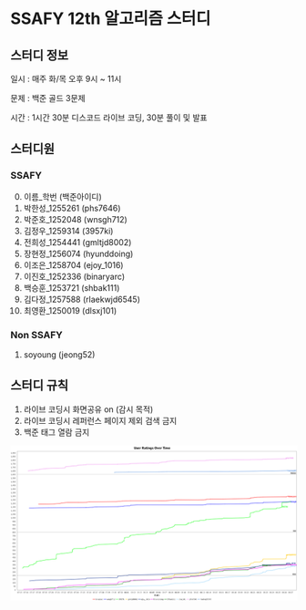 # SSAFY 12th 알고리즘 스터디

## 스터디 정보

일시 : 매주 화/목 오후 9시 ~ 11시

문제 : 백준 골드 3문제

시간 : 1시간 30분 디스코드 라이브 코딩, 30분 풀이 및 발표

## 스터디원

### SSAFY

0. 이름_학번 (백준아이디)
1. 박한성_1255261 (phs7646)
2. 박준호_1252048 (wnsgh712)
3. 김정우_1259314 (3957ki)
4. 전희성_1254441 (gmltjd8002)
5. 장현정_1256074 (hyunddoing)
6. 이조은_1258704 (ejoy_1016)
7. 이진호_1252336 (binaryarc)
8. 백승훈_1253721 (shbak111)
9. 김다정_1257588 (rlaekwjd6545)
10. 최영환_1250019 (dlsxj101)

### Non SSAFY

1. soyoung (jeong52)

## 스터디 규칙

1. 라이브 코딩시 화면공유 on (감시 목적)
2. 라이브 코딩시 레퍼런스 페이지 제외 검색 금지
3. 백준 태그 열람 금지

![Example Image](image.png)


